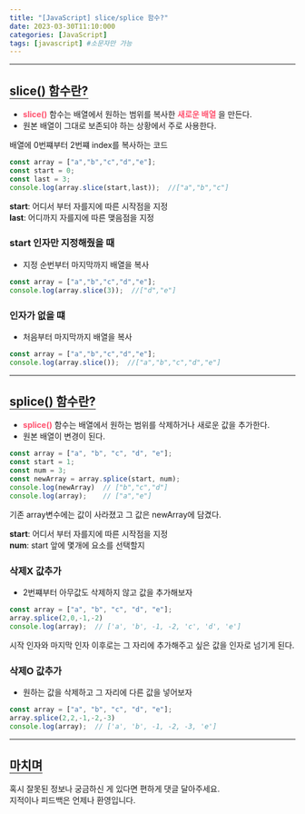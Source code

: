```yaml
---
title: "[JavaScript] slice/splice 함수?"
date: 2023-03-30T11:10:000
categories: [JavaScript]
tags: [javascript] #소문자만 가능
---
```


---

## <b style="border-bottom:2px solid gray">slice() 함수란?</b>
- <b style="color:#ff526f">slice()</b> 함수는 배열에서 원하는 범위를 복사한 <strong style="color:#ff526f">새로운 배열</strong> 을 만든다.
- 원본 배열이 그대로 보존되야 하는 상황에서 주로 사용한다.

<p>배열에 0번쨰부터 2번쨰 index를 복사하는 코드</p>

```js
const array = ["a","b","c","d","e"];
const start = 0;
const last = 3;
console.log(array.slice(start,last));  //["a","b","c"]
```

<b>start</b>: 어디서 부터 자를지에 따른 시작점을 지정 <br/>
<b>last</b>: 어디까지 자를지에 따른 맺음점을 지정 

### <b>start 인자만 지정해줬을 때</b>
- 지정 순번부터 마지막까지 배열을 복사

```js
const array = ["a","b","c","d","e"];
console.log(array.slice(3));  //["d","e"]
```

### <b>인자가 없을 떄</b>
- 처음부터 마지막까지 배열을 복사

```js
const array = ["a","b","c","d","e"];
console.log(array.slice());  //["a","b","c","d","e"]
```

***

## <b style="border-bottom:2px solid gray">splice() 함수란?</b>
- <b style="color:#ff526f">splice()</b> 함수는 배열에서 원하는 범위를 삭제하거나 새로운 값을 추가한다.
- 원본 배열이 변경이 된다.

```js
const array = ["a", "b", "c", "d", "e"];
const start = 1;
const num = 3;
const newArray = array.splice(start, num);
console.log(newArray)  // ["b","c","d"]
console.log(array);    // ["a","e"] 
```
<p>기존 array변수에는 값이 사라졌고 그 값은 newArray에 담겼다.</p>

<b>start</b>: 어디서 부터 자를지에 따른 시작점을 지정 <br/>
<b>num</b>: start 앞에 몇개에 요소를 선택할지

### <b>삭제X 값추가</b>
- 2번쨰부터 아무값도 삭제하지 않고 값을 추가해보자

```js
const array = ["a", "b", "c", "d", "e"];
array.splice(2,0,-1,-2)
console.log(array);  // ['a', 'b', -1, -2, 'c', 'd', 'e']
```

<p>시작 인자와 마지막 인자 이후로는 그 자리에 추가해주고 싶은 값을 인자로 넘기게 된다.</p>

### <b>삭제O 값추가</b>
- 원하는 값을 삭제하고 그 자리에 다른 값을 넣어보자

```js
const array = ["a", "b", "c", "d", "e"];
array.splice(2,2,-1,-2,-3)
console.log(array);  // ['a', 'b', -1, -2, -3, 'e']
```

---

## <b style="border-bottom:2px solid gray"><b>마치며</b></b>
<P>혹시 잘못된 정보나 궁금하신 게 있다면 편하게 댓글 달아주세요.<br/>
지적이나 피드백은 언제나 환영입니다.</p>